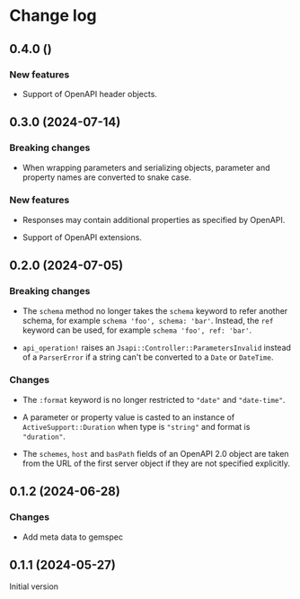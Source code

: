 # Change log

## 0.4.0 ()

### New features

- Support of OpenAPI header objects.

## 0.3.0 (2024-07-14)

### Breaking changes

- When wrapping parameters and serializing objects, parameter and property names
  are converted to snake case.

### New features

- Responses may contain additional properties as specified by OpenAPI.

- Support of OpenAPI extensions.

## 0.2.0 (2024-07-05)

### Breaking changes

- The `schema` method no longer takes the `schema` keyword to refer another schema, for
  example `schema 'foo', schema: 'bar'`. Instead, the `ref` keyword can be used,
  for example `schema 'foo', ref: 'bar'`.

- `api_operation!` raises an `Jsapi::Controller::ParametersInvalid` instead of a
  `ParserError` if a string can't be converted to a `Date` or `DateTime`.

### Changes

- The `:format` keyword is no longer restricted to `"date"` and `"date-time"`.

- A parameter or property value is casted to an instance of `ActiveSupport::Duration` when
  type is `"string"` and format is `"duration"`.

- The `schemes`, `host` and `basPath` fields of an OpenAPI 2.0 object are taken from the
  URL of the first server object if they are not specified explicitly.

## 0.1.2 (2024-06-28)

### Changes

- Add meta data to gemspec

## 0.1.1 (2024-05-27)

Initial version
